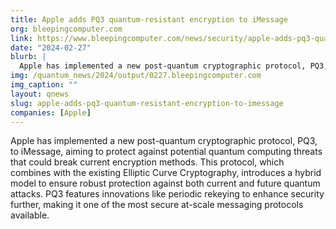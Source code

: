 ```yaml
---
title: Apple adds PQ3 quantum-resistant encryption to iMessage
org: bleepingcomputer.com
link: https://www.bleepingcomputer.com/news/security/apple-adds-pq3-quantum-resistant-encryption-to-imessage/
date: "2024-02-27"
blurb: |
  Apple has implemented a new post-quantum cryptographic protocol, PQ3, to iMessage, aiming to protect against potential quantum computing threats that could break current encryption methods. This protocol, which combines with the existing Elliptic Curve Cryptography, introduces a hybrid model to ensure robust protection against both current and future quantum attacks. PQ3 features innovations like periodic rekeying to enhance security further, making it one of the most secure at-scale messaging protocols available.
img: /quantum_news/2024/output/0227.bleepingcomputer.com
img_caption: ""
layout: qnews
slug: apple-adds-pq3-quantum-resistant-encryption-to-imessage
companies: [Apple]
---
```


Apple has implemented a new post-quantum cryptographic protocol, PQ3, to iMessage, aiming to protect against potential quantum computing threats that could break current encryption methods. This protocol, which combines with the existing Elliptic Curve Cryptography, introduces a hybrid model to ensure robust protection against both current and future quantum attacks. PQ3 features innovations like periodic rekeying to enhance security further, making it one of the most secure at-scale messaging protocols available.
